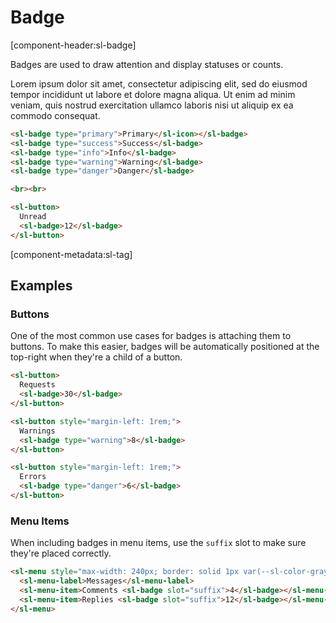 # Badge

[component-header:sl-badge]

Badges are used to draw attention and display statuses or counts.

Lorem ipsum dolor sit amet, consectetur adipiscing elit, sed do eiusmod tempor incididunt ut labore et dolore magna aliqua. Ut enim ad minim veniam, quis nostrud exercitation ullamco laboris nisi ut aliquip ex ea commodo consequat.

```html preview
<sl-badge type="primary">Primary</sl-icon></sl-badge>
<sl-badge type="success">Success</sl-badge>
<sl-badge type="info">Info</sl-badge>
<sl-badge type="warning">Warning</sl-badge>
<sl-badge type="danger">Danger</sl-badge>

<br><br>

<sl-button>
  Unread
  <sl-badge>12</sl-badge>
</sl-button>
```

[component-metadata:sl-tag]

## Examples

### Buttons

One of the most common use cases for badges is attaching them to buttons. To make this easier, badges will be automatically positioned at the top-right when they're a child of a button.

```html preview
<sl-button>
  Requests
  <sl-badge>30</sl-badge>
</sl-button>

<sl-button style="margin-left: 1rem;">
  Warnings
  <sl-badge type="warning">8</sl-badge>
</sl-button>

<sl-button style="margin-left: 1rem;">
  Errors
  <sl-badge type="danger">6</sl-badge>
</sl-button>
```

### Menu Items

When including badges in menu items, use the `suffix` slot to make sure they're placed correctly.

```html preview
<sl-menu style="max-width: 240px; border: solid 1px var(--sl-color-gray-90); border-radius: var(--sl-border-radius-medium);">
  <sl-menu-label>Messages</sl-menu-label>
  <sl-menu-item>Comments <sl-badge slot="suffix">4</sl-badge></sl-menu-item>
  <sl-menu-item>Replies <sl-badge slot="suffix">12</sl-badge></sl-menu-item>
</sl-menu>
```
